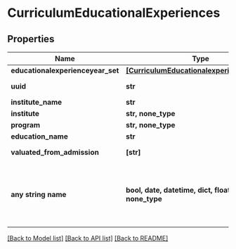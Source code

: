 # CurriculumEducationalExperiences


## Properties
Name | Type | Description | Notes
------------ | ------------- | ------------- | -------------
**educationalexperienceyear_set** | [**[CurriculumEducationalexperienceyearSet]**](CurriculumEducationalexperienceyearSet.md) |  | 
**uuid** | **str** |  | [optional] [readonly] 
**institute_name** | **str** |  | [optional] 
**institute** | **str, none_type** |  | [optional] 
**program** | **str, none_type** |  | [optional] 
**education_name** | **str** |  | [optional] 
**valuated_from_admission** | **[str]** |  | [optional] [readonly] 
**any string name** | **bool, date, datetime, dict, float, int, list, str, none_type** | any string name can be used but the value must be the correct type | [optional]

[[Back to Model list]](../README.md#documentation-for-models) [[Back to API list]](../README.md#documentation-for-api-endpoints) [[Back to README]](../README.md)


